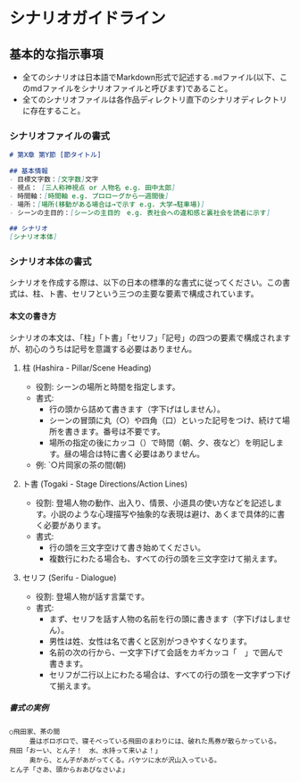 # シナリオガイドライン

## 基本的な指示事項
- 全てのシナリオは日本語でMarkdown形式で記述する`.md`ファイル(以下、このmdファイルをシナリオファイルと呼びます)であること。
- 全てのシナリオファイルは各作品ディレクトリ直下のシナリオディレクトリに存在すること。

### シナリオファイルの書式
```markdown
# 第X章 第Y節 [節タイトル]

## 基本情報
- 目標文字数：[文字数]文字
- 視点： [三人称神視点 or 人物名 e.g. 田中太郎]
- 時間軸：[時間軸 e.g. プロローグから一週間後]
- 場所：[場所(移動がある場合は→で示す e.g. 大学→駐車場)]
- シーンの主目的：[シーンの主目的　e.g. 表社会への違和感と裏社会を読者に示す]

## シナリオ
[シナリオ本体]
```

### シナリオ本体の書式
シナリオを作成する際は、以下の日本の標準的な書式に従ってください。この書式は、柱、ト書、セリフという三つの主要な要素で構成されています。

#### 本文の書き方

シナリオの本文は、「柱」「ト書」「セリフ」「記号」の四つの要素で構成されますが、初心のうちは記号を意識する必要はありません。

1.  柱 (Hashira - Pillar/Scene Heading)
    * 役割: シーンの場所と時間を指定します。
    * 書式:
        * 行の頭から詰めて書きます（字下げはしません）。
        * シーンの冒頭に丸（○）や四角（口）といった記号をつけ、続けて場所を書きます。番号は不要です。
        * 場所の指定の後にカッコ（）で時間（朝、夕、夜など）を明記します。昼の場合は特に書く必要はありません。
    * 例:
        `○片岡家の茶の間(朝)

2.  ト書 (Togaki - Stage Directions/Action Lines)
    * 役割: 登場人物の動作、出入り、情景、小道具の使い方などを記述します。小説のような心理描写や抽象的な表現は避け、あくまで具体的に書く必要があります。
    * 書式:
        * 行の頭を三文字空けて書き始めてください。
        * 複数行にわたる場合も、すべての行の頭を三文字空けて揃えます。

3.  セリフ (Serifu - Dialogue)
    * 役割: 登場人物が話す言葉です。
    * 書式:
        * まず、セリフを話す人物の名前を行の頭に書きます（字下げはしません）。
        * 男性は姓、女性は名で書くと区別がつきやすくなります。
        * 名前の次の行から、一文字下げて会話をカギカッコ「　」で囲んで書きます。
        * セリフが二行以上にわたる場合は、すべての行の頭を一文字ずつ下げて揃えます。

##### 書式の実例
```
○飛田家、茶の間
　　　畳はボロボロで、寝そべっている飛田のまわりには、破れた馬券が散らかっている。
飛田「おーい、とん子！　水、水持って来いよ！」
　　　奥から、とん子があがってくる。バケツに水が沢山入っている。
とん子「さあ、頭からおあびなさいよ」
```